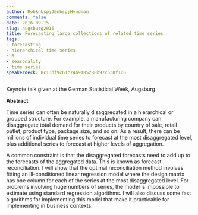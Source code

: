```yaml
---
author: Rob&nbsp;J&nbsp;Hyndman
comments: false
date: 2016-09-15
slug: augsburg2016
title: Forecasting large collections of related time series
tags:
- forecasting
- hierarchical time series
- R
- seasonality
- time series
speakerdeck: 8c13df9c61c74b9185288b97c538f1c6
---
```


Keynote talk given at the German Statistical Week, Augsburg.

**Abstract**

Time series can often be naturally disaggregated in a hierarchical or grouped structure. For example, a manufacturing company can disaggregate total demand for their products by country of sale, retail outlet, product type, package size, and so on. As a result, there can be millions of individual time series to forecast at the most disaggregated level, plus additional series to forecast at higher levels of aggregation.

A common constraint is that the disaggregated forecasts need to add up to the forecasts of the aggregated data. This is known as forecast reconciliation. I will show that the optimal reconciliation method involves fitting an ill-conditioned linear regression model where the design matrix has one column for each of the series at the most disaggregated level. For problems involving huge numbers of series, the model is impossible to estimate using standard regression algorithms. I will also discuss some fast algorithms for implementing this model that make it practicable for implementing in business contexts.

